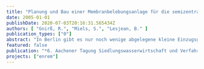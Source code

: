 ```yaml
---
title: "Planung und Bau einer Membranbelebungsanlage für die semizentrale Erschließung eines Siedlungsgebietes in einem empfindlichen Gebiet"
date: 2005-01-01
publishDate: 2020-07-03T20:16:31.565434Z
authors: [ "Gnirß, R.", "Miels, S.", "Lesjean, B." ]
publication_types: ["0"]
abstract: "In Berlin gibt es nur noch wenige abgelegene kleine Einzugsgebiete (<1%), die nicht an das zentrale Abwassersystem angeschlossen sind. Aber in den neuen EU-Ländern ist der Anteil an der Bevölkerung, die nicht an eine zentrale Abwasserreinigung angeschlossen sind, noch deutlich höher. Besonders in dünn besiedelten Gebieten gibt es immer noch sehr viele Abwassersammelgruben (abflusslos oder mit Versickerung). Für empfindliche Einzugsgebiete (Badeseen, Wassersport, Fremdenverkehr) könnte für die Einleitung von gereinigtem Abwasser eine über die Mindestanforderung in der Abwasserverordnung hinausgehende weitergehende Nährstoffentfernung von der zuständigen Behörde gefordert werden. Das Membranbelebungsverfahren (MBR) könnte eine technische und auch wirtschaftliche Lösung bieten, um eine semi-zentrale Erschließung in Gebieten mit einem sensitiven Vorfluter (Gewässer) zu realisieren. Mittels eines  Membranprozesses kann die vollständige Desinfektion und weitgehende biologische Phosphorentfernung bis auf 0.1mgP/L oder niedriger ohne Fällmittel erreicht werden (Gnirss et al., 2003a, Gnirss et al., 2003b). Damit kann der Standard der EU-Richtlinie für Badegewässer direkt im Ablauf der kleinen Kläranlage erreicht werden und die Eutrophierung im Oberflächenge-wässer reduziert werden. Die Umsetzung von MBR-Anlagen in kleinen oder mittleren Einzugsgebieten ist mittels schlüsselfertiger Containereinheiten möglich, wodurch die Investitionskosten gesenkt und die üblichen Unannehmlichkeiten von Kläranlagen wie Geruchs- und Lärmemissionen vermieden werden können. Dieser Artikel stellt die Vorteile und die Kosten der MBRTechnologie für die dezentrale Erschließung eines Siedlungsgebietes im Norden von Berlin vor und vergleicht sie mit dem konventionellen Verfahren. Dabei werden die technischen Grundlagen der Demonstrationsanlage ausführlich erläutert, und die wichtigsten Designkriterien für die MBR-Anlage und das Druckentwässerungsnetz vorgestellt."
featured: false
publication: "*6. Aachener Tagung Siedlungswasserwirtschaft und Verfahrenstechnik*"
projects: ["enrem"]
---
```


